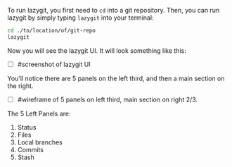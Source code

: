To run lazygit, you first need to `cd` into a git repository. Then, you can run lazygit by simply typing `lazygit` into your terminal:
```bash
cd ./to/location/of/git-repo
lazygit
```

Now you will see the lazygit UI. It will look something like this:
- [ ] #screenshot of lazygit UI

You'll notice there are 5 panels on the left third, and then a main section on the right.
- [ ] #wireframe of 5 panels on left third, main section on right 2/3.

The 5 Left Panels are:
1. Status
2. Files
3. Local branches
4. Commits
5. Stash


